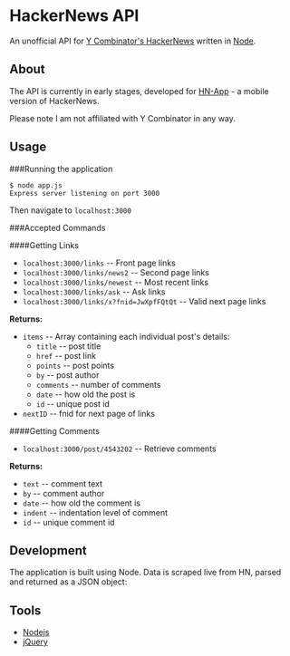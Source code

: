 # HackerNews API
An unofficial API for [Y Combinator's HackerNews](http://news.ycombinator.com/) written in [Node](http://nodejs.org/).

## About

The API is currently in early stages, developed for [HN-App](https://github.com/sshannon/HN-App) - a mobile version of HackerNews.

Please note I am not affiliated with Y Combinator in any way.

## Usage

###Running the application

	$ node app.js
	Express server listening on port 3000

Then navigate to `localhost:3000` 

###Accepted Commands

####Getting Links

* `localhost:3000/links` -- Front page links
* `localhost:3000/links/news2` -- Second page links
* `localhost:3000/links/newest` -- Most recent links
* `localhost:3000/links/ask` -- Ask links
* `localhost:3000/links/x?fnid=JwXpfFQtQt` -- Valid next page links

**Returns:**

* `items` -- Array containing each individual post's details:
  * `title` -- post title
  * `href` -- post link
  * `points` -- post points
  * `by` -- post author
  * `comments` -- number of comments
  * `date` -- how old the post is
  * `id` -- unique post id
* `nextID` -- fnid for next page of links

####Getting Comments

* `localhost:3000/post/4543202` -- Retrieve comments

**Returns:**

* `text` -- comment text
* `by` -- comment author
* `date` -- how old the comment is
* `indent` -- indentation level of comment
* `id` -- unique comment id

## Development

The application is built using Node. Data is scraped live from HN, parsed and returned as a JSON object:

## Tools 

 - [Nodejs](http://nodejs.org/)
 - [jQuery](http://jquery.com/)